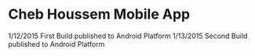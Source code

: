 # Cheb Houssem Mobile App
  1/12/2015 First Build published to Android Platform
  1/13/2015 Second Build published to Android Platform
